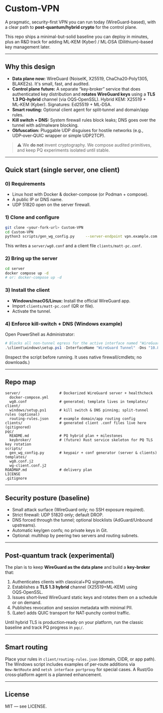 
# Custom-VPN

A pragmatic, security-first VPN you can run today (WireGuard-based), with a clear path to **post-quantum/hybrid crypto** for the control plane.

This repo ships a minimal-but-solid baseline you can deploy in minutes, plus an R&D track for adding ML‑KEM (Kyber) / ML‑DSA (Dilithium)–based key management later.

---

## Why this design

- **Data plane now:** WireGuard (NoiseIK, X25519, ChaCha20‑Poly1305, BLAKE2s). It's small, fast, and audited.
- **Control plane future:** A separate “key‑broker” service that does authenticated key distribution and **rotates WireGuard keys** using a **TLS 1.3 PQ‑hybrid** channel (via OQS‑OpenSSL). Hybrid KEM: X25519 + ML‑KEM (Kyber). Signatures: Ed25519 + ML‑DSA.
- **Smart routing:** Optional client agent for split‑tunnel and domain/app rules.
- **Kill switch + DNS:** System firewall rules block leaks; DNS goes over the tunnel with ad/malware blocking.
- **Obfuscation:** Pluggable UDP disguises for hostile networks (e.g., UDP‑over‑QUIC wrapper or simple UDP2TCP).

> ⚠️ We **do not** invent cryptography. We compose audited primitives, and keep PQ experiments isolated until stable.

---

## Quick start (single server, one client)

### 0) Requirements
- Linux host with Docker & docker-compose (or Podman + compose). 
- A public IP or DNS name.
- UDP 51820 open on the server firewall.

### 1) Clone and configure
```bash
git clone <your-fork-url> Custom-VPN
cd Custom-VPN
python3 scripts/gen_wg_config.py     --server-endpoint vpn.example.com:51820     --client-name matt-pc     --server-ip 10.8.0.1/24     --client-ip 10.8.0.2/32
```

This writes a `server/wg0.conf` and a client file `clients/matt-pc.conf`.

### 2) Bring up the server
```bash
cd server
docker compose up -d
# or: docker-compose up -d
```

### 3) Install the client
- **Windows/macOS/Linux:** Install the official WireGuard app.
- Import `clients/matt-pc.conf` (QR or file). 
- Activate the tunnel.

### 4) Enforce kill‑switch + DNS (Windows example)
Open PowerShell as Administrator:
```powershell
# Blocks all non‑tunnel egress for the active interface named "WireGuard Tunnel"
.\client\windows\setup.ps1 -InterfaceName "WireGuard Tunnel" -Dns "10.8.0.1"
```
(Inspect the script before running. It uses native firewall/cmdlets; no downloads.)

---

## Repo map

```
server/                  # Dockerized WireGuard server + healthcheck
  docker-compose.yml
  wg0.conf               # generated; template lives in templates/
client/
  windows/setup.ps1      # kill switch & DNS pinning; split-tunnel rules (optional)
  routing-rules.json     # example domain/app routing config
clients/                 # generated client .conf files live here (gitignored)
pqc/
  README.md              # PQ hybrid plan + milestones
  keybroker/             # (future) Rust service skeleton for PQ TLS key rotation
scripts/
  gen_wg_config.py       # keypair + conf generator (server & clients)
templates/
  wg0.conf.j2
  wg-client.conf.j2
ROADMAP.md               # delivery plan
LICENSE
.gitignore
```

---

## Security posture (baseline)

- Small attack surface (WireGuard only; no SSH exposure required).
- Strict firewall: UDP 51820 only; default DROP.
- DNS forced through the tunnel; optional blocklists (AdGuard/Unbound upstreams).
- Automatic key/gen confs; no private keys in Git.
- Optional: multihop by peering two servers and routing subnets.

---

## Post‑quantum track (experimental)

The plan is to keep **WireGuard as the data plane** and build a **key‑broker** that:
1. Authenticates clients with classical+PQ signatures.
2. Establishes a **TLS 1.3 hybrid** channel (X25519+ML‑KEM) using OQS‑OpenSSL.
3. Issues short‑lived WireGuard static keys and rotates them on a schedule or on demand.
4. Publishes revocation and session metadata with minimal PII.
5. (Later) adds QUIC transport for NAT‑punchy control traffic.

Until hybrid TLS is production‑ready on your platform, run the classic baseline and track PQ progress in `pqc/`.

---

## Smart routing

Place your rules in `client/routing-rules.json` (domain, CIDR, or app path). The Windows script includes examples of per‑route additions via `New‑NetRoute` and `netsh interface portproxy` for special cases. A Rust/Go cross‑platform agent is a planned enhancement.

---

## License
MIT — see LICENSE.
